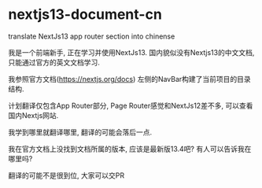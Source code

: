 # nextjs13-document-cn

translate NextJs13 app router section into chinense

我是一个前端新手, 正在学习并使用NextJs13. 国内貌似没有Nextjs13的中文文档, 只能通过官方的英文文档学习. 

我参照官方文档(https://nextjs.org/docs) 左侧的NavBar构建了当前项目的目录结构.

计划翻译仅包含App Router部分, Page Router感觉和NextJs12差不多, 可以查看国内Nextjs网站.

我学到哪里就翻译哪里, 翻译的可能会落后一点.

我在官方文档上没找到文档所属的版本, 应该是最新版13.4吧? 有人可以告诉我在哪里吗?

翻译的可能不是很到位, 大家可以交PR
